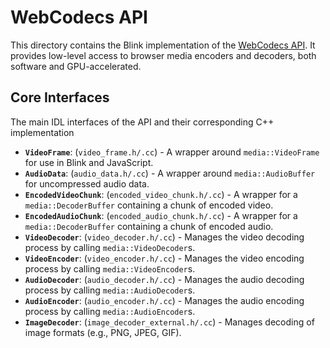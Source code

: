 # WebCodecs API

This directory contains the Blink implementation of the [WebCodecs API](https://www.w3.org/TR/webcodecs/).
It provides low-level access to browser media encoders and decoders, both software and GPU-accelerated.

## Core Interfaces

The main IDL interfaces of the API and their corresponding C++ implementation

*   **`VideoFrame`**: (`video_frame.h/.cc`) - A wrapper around `media::VideoFrame` for use in Blink and JavaScript.
*   **`AudioData`**: (`audio_data.h/.cc`) - A wrapper around `media::AudioBuffer` for uncompressed audio data.
*   **`EncodedVideoChunk`**: (`encoded_video_chunk.h/.cc`) - A wrapper for a `media::DecoderBuffer` containing a chunk of encoded video.
*   **`EncodedAudioChunk`**: (`encoded_audio_chunk.h/.cc`) - A wrapper for a `media::DecoderBuffer` containing a chunk of encoded audio.
*   **`VideoDecoder`**: (`video_decoder.h/.cc`) - Manages the video decoding process by calling `media::VideoDecoder`s.
*   **`VideoEncoder`**: (`video_encoder.h/.cc`) - Manages the video encoding process by calling `media::VideoEncoder`s.
*   **`AudioDecoder`**: (`audio_decoder.h/.cc`) - Manages the audio decoding process by calling `media::AudioDecoder`s.
*   **`AudioEncoder`**: (`audio_encoder.h/.cc`) - Manages the audio encoding process by calling `media::AudioEncoder`s.
*   **`ImageDecoder`**: (`image_decoder_external.h/.cc`) - Manages decoding of image formats (e.g., PNG, JPEG, GIF).